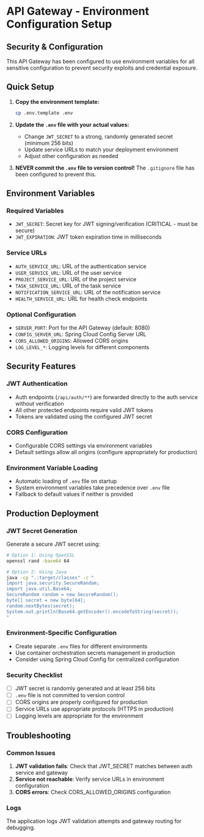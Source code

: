 # API Gateway - Environment Configuration Setup

## Security & Configuration

This API Gateway has been configured to use environment variables for all sensitive configuration to prevent security exploits and credential exposure.

## Quick Setup

1. **Copy the environment template:**
   ```bash
   cp .env.template .env
   ```

2. **Update the `.env` file with your actual values:**
   - Change `JWT_SECRET` to a strong, randomly generated secret (minimum 256 bits)
   - Update service URLs to match your deployment environment
   - Adjust other configuration as needed

3. **NEVER commit the `.env` file to version control!**
   The `.gitignore` file has been configured to prevent this.

## Environment Variables

### Required Variables
- `JWT_SECRET`: Secret key for JWT signing/verification (CRITICAL - must be secure)
- `JWT_EXPIRATION`: JWT token expiration time in milliseconds

### Service URLs
- `AUTH_SERVICE_URL`: URL of the authentication service
- `USER_SERVICE_URL`: URL of the user service
- `PROJECT_SERVICE_URL`: URL of the project service
- `TASK_SERVICE_URL`: URL of the task service
- `NOTIFICATION_SERVICE_URL`: URL of the notification service
- `HEALTH_SERVICE_URL`: URL for health check endpoints

### Optional Configuration
- `SERVER_PORT`: Port for the API Gateway (default: 8080)
- `CONFIG_SERVER_URL`: Spring Cloud Config Server URL
- `CORS_ALLOWED_ORIGINS`: Allowed CORS origins
- `LOG_LEVEL_*`: Logging levels for different components

## Security Features

### JWT Authentication
- Auth endpoints (`/api/auth/**`) are forwarded directly to the auth service without verification
- All other protected endpoints require valid JWT tokens
- Tokens are validated using the configured JWT secret

### CORS Configuration
- Configurable CORS settings via environment variables
- Default settings allow all origins (configure appropriately for production)

### Environment Variable Loading
- Automatic loading of `.env` file on startup
- System environment variables take precedence over `.env` file
- Fallback to default values if neither is provided

## Production Deployment

### JWT Secret Generation
Generate a secure JWT secret using:
```bash
# Option 1: Using OpenSSL
openssl rand -base64 64

# Option 2: Using Java
java -cp ".:target/classes" -c "
import java.security.SecureRandom;
import java.util.Base64;
SecureRandom random = new SecureRandom();
byte[] secret = new byte[64];
random.nextBytes(secret);
System.out.println(Base64.getEncoder().encodeToString(secret));
"
```

### Environment-Specific Configuration
- Create separate `.env` files for different environments
- Use container orchestration secrets management in production
- Consider using Spring Cloud Config for centralized configuration

### Security Checklist
- [ ] JWT secret is randomly generated and at least 256 bits
- [ ] `.env` file is not committed to version control
- [ ] CORS origins are properly configured for production
- [ ] Service URLs use appropriate protocols (HTTPS in production)
- [ ] Logging levels are appropriate for the environment

## Troubleshooting

### Common Issues
1. **JWT validation fails**: Check that JWT_SECRET matches between auth service and gateway
2. **Service not reachable**: Verify service URLs in environment configuration
3. **CORS errors**: Check CORS_ALLOWED_ORIGINS configuration

### Logs
The application logs JWT validation attempts and gateway routing for debugging.
